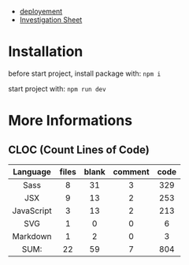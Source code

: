 - [deployement](https://cordhomme-7-04032022.vercel.app/)
- [Investigation Sheet](https://github.com/Bamiot/cordhomme_7_04032022/blob/master/Fiche%20d'inverstigation%20de%20fonctionnalit%C3%A9%20%232.pdf)

# Installation

before start project, install package with: `npm i`

start project with: `npm run dev`

# More Informations

## CLOC (Count Lines of Code)

|  Language  | files | blank | comment | code |
| :--------: | :---: | :---: | :-----: | :--: |
|    Sass    |   8   |  31   |    3    | 329  |
|    JSX     |   9   |  13   |    2    | 253  |
| JavaScript |   3   |  13   |    2    | 213  |
|    SVG     |   1   |   0   |    0    |  6   |
|  Markdown  |   1   |   2   |    0    |  3   |
|    SUM:    |  22   |  59   |    7    | 804  |
